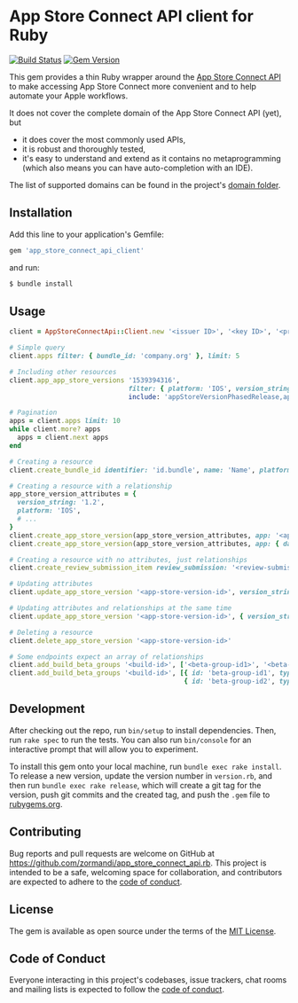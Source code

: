 # App Store Connect API client for Ruby

[![Build Status](https://github.com/zormandi/app_store_connect_api.rb/actions/workflows/main.yml/badge.svg)](https://github.com/zormandi/app_store_connect_api.rb/actions/workflows/main.yml)
[![Gem Version](https://badge.fury.io/rb/app_store_connect_api_client.svg)](https://badge.fury.io/rb/app_store_connect_api_client)

This gem provides a thin Ruby wrapper around the [App Store Connect API](https://developer.apple.com/documentation/appstoreconnectapi) to make accessing App Store Connect more convenient and to help automate your Apple workflows.

It does not cover the complete domain of the App Store Connect API (yet), but
- it does cover the most commonly used APIs,
- it is robust and thoroughly tested,
- it's easy to understand and extend as it contains no metaprogramming (which also means you can have auto-completion with an IDE).

The list of supported domains can be found in the project's [domain folder](https://github.com/zormandi/app_store_connect_api.rb/blob/master/lib/app_store_connect_api/domain).

## Installation

Add this line to your application's Gemfile:

```ruby
gem 'app_store_connect_api_client'
```

and run:

```bash
$ bundle install
```

## Usage

```ruby
client = AppStoreConnectApi::Client.new '<issuer ID>', '<key ID>', '<private key>'

# Simple query
client.apps filter: { bundle_id: 'company.org' }, limit: 5

# Including other resources
client.app_app_store_versions '1539394316', 
                              filter: { platform: 'IOS', version_string: '2.2' }, 
                              include: 'appStoreVersionPhasedRelease,appStoreVersionLocalizations'

# Pagination
apps = client.apps limit: 10
while client.more? apps
  apps = client.next apps
end

# Creating a resource
client.create_bundle_id identifier: 'id.bundle', name: 'Name', platform: 'IOS'

# Creating a resource with a relationship
app_store_version_attributes = {
  version_string: '1.2',
  platform: 'IOS',
  # ...
}
client.create_app_store_version(app_store_version_attributes, app: '<app-id>') # Using the shorthand syntax for specifying relationships
client.create_app_store_version(app_store_version_attributes, app: { data: { id: '<app-id>', type: 'apps' } }) # Using the full relationship syntax

# Creating a resource with no attributes, just relationships
client.create_review_submission_item review_submission: '<review-submission-id>', app_store_version: '<app-store-version-id>'

# Updating attributes
client.update_app_store_version '<app-store-version-id>', version_string: '1.3'

# Updating attributes and relationships at the same time
client.update_app_store_version '<app-store-version-id>', { version_string: '1.3' }, build: '<build-id>'

# Deleting a resource
client.delete_app_store_version '<app-store-version-id>'

# Some endpoints expect an array of relationships 
client.add_build_beta_groups '<build-id>', ['<beta-group-id1>', '<beta-group-id2>'] # Using the shorthand syntax for specifying relationships
client.add_build_beta_groups '<build-id>', [{ id: 'beta-group-id1', type: 'betaGroups' },
                                            { id: 'beta-group-id2', type: 'betaGroups' }] # Using the full relationship syntax
```

## Development

After checking out the repo, run `bin/setup` to install dependencies. Then, run `rake spec` to run the tests. You can also run `bin/console` for an interactive prompt that will allow you to experiment.

To install this gem onto your local machine, run `bundle exec rake install`. To release a new version, update the version number in `version.rb`, and then run `bundle exec rake release`, which will create a git tag for the version, push git commits and the created tag, and push the `.gem` file to [rubygems.org](https://rubygems.org).

## Contributing

Bug reports and pull requests are welcome on GitHub at https://github.com/zormandi/app_store_connect_api.rb. This project is intended to be a safe, welcoming space for collaboration, and contributors are expected to adhere to the [code of conduct](https://github.com/zormandi/app_store_connect_api.rb/blob/master/CODE_OF_CONDUCT.md).

## License

The gem is available as open source under the terms of the [MIT License](https://opensource.org/licenses/MIT).

## Code of Conduct

Everyone interacting in this project's codebases, issue trackers, chat rooms and mailing lists is expected to follow the [code of conduct](https://github.com/zormandi/app_store_connect_api.rb/blob/master/CODE_OF_CONDUCT.md).
